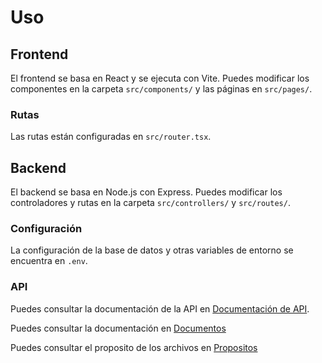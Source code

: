 # Uso

## Frontend

El frontend se basa en React y se ejecuta con Vite. Puedes modificar los componentes en la carpeta `src/components/` y las páginas en `src/pages/`.

### Rutas

Las rutas están configuradas en `src/router.tsx`.

## Backend

El backend se basa en Node.js con Express. Puedes modificar los controladores y rutas en la carpeta `src/controllers/` y `src/routes/`.

### Configuración

La configuración de la base de datos y otras variables de entorno se encuentra en `.env`.

### API

Puedes consultar la documentación de la API en [Documentación de API](../pre-code/postman.md).

Puedes consultar la documentación en [Documentos](docs.md)

Puedes consultar el proposito de los archivos en [Propositos](iam.md)